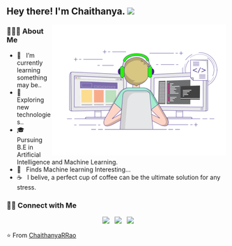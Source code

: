 <h2> Hey there! I'm Chaithanya. <img src="https://github.com/souvikguria98/souvikguria98/blob/master/Hi.gif" width="25"></h2>
<img align="right" alt="GIF" src="https://raw.githubusercontent.com/devSouvik/devSouvik/master/gif3.gif" width="400"/>

<h3> 👨🏻‍💻 About Me </h3>

- 🔭 &nbsp; I’m currently learning something may be..
- 🤔 &nbsp; Exploring new technologies..
- 🎓 &nbsp; Pursuing B.E in Artificial Intelligence and Machine Learning.
- 🌱 &nbsp; Finds Machine learning Interesting...
- ☕ &nbsp; I belive, a perfect cup of coffee can be the ultimate solution for any stress. 


<h3> 🤝🏻 Connect with Me </h3>

<p align="center">
&nbsp; <a href="https://www.instagram.com/chaithanya_._rao
/" target="_blank" rel="noopener noreferrer"><img src="https://img.icons8.com/plasticine/100/000000/instagram-new.png" width="50" /></a>  
&nbsp; <a href="https://www.linkedin.com/in/chaithanya-r-rao-/" target="_blank" rel="noopener noreferrer"><img src="https://img.icons8.com/plasticine/100/000000/linkedin.png" width="50" /></a>
&nbsp; <a href="mailto:raochaithanya56@gmail.com" target="_blank" rel="noopener noreferrer"><img src="https://img.icons8.com/plasticine/100/000000/gmail.png"  width="50" /></a>
</p>

⭐️ From [ChaithanyaRRao](https://github.com/chaith1912)
